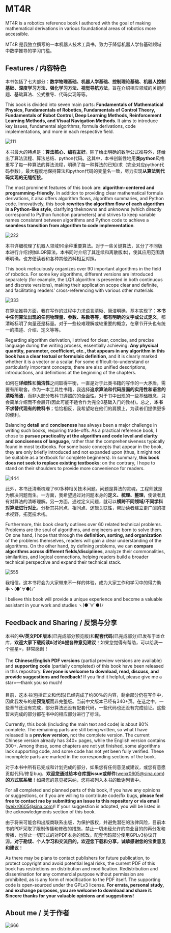 # MT4R

MT4R is a robotics reference book I authored with the goal of making mathematical derivations in various foundational areas of robotics more accessible. 

MT4R 是我独立撰写的一本机器人技术工具书，致力于降低机器人学各基础领域中数学推导的学习门槛。

## Features / 内容特色

本书包括了七大部分：**数学物理基础、机器人学基础、控制理论基础、机器人控制基础、深度学习方法、强化学习方法、视觉导航方法**，旨在介绍相应领域的关键问题、基础算法、公式推导、代码实现等等。

This book is divided into seven main parts: **Fundamentals of Mathematical Physics, Fundamentals of Robotics, Fundamentals of Control Theory, Fundamentals of Robot Control, Deep Learning Methods, Reinforcement Learning Methods, and Visual Navigation Methods**. It aims to introduce key issues, fundamental algorithms, formula derivations, code implementations, and more in each respective field.

![111](./readme-pngs/1-table-of-contents.png)


本书最大的特点是：**算法核心、编程友好**。除了给出明确的数学公式推导外，还给出了算法流程、算法总结、python代码。这其中，本书创新性地用**类python**风格重写了每一种算法的算法流程，明确了每一种算法的已知/求（完全对应python代码参数），最大程度地保持算法和python代码的变量名一致，尽力实现**从算法到代码实现的无缝衔接**。

The most prominent features of this book are: **algorithm-centered and programming-friendly**. In addition to providing clear mathematical formula derivations, it also offers algorithm flows, algorithm summaries, and Python code. Innovatively, this book **rewrites the algorithm flow of each algorithm in a Python-like style**, clarifying theknowns and unknowns (which directly correspond to Python function parameters) and strives to keep variable names consistent between algorithms and Python code to achieve a **seamless transition from algorithm to code implementation**.


![222](./readme-pngs/2-algorithm.png)


本书详细梳理了机器人领域90余种重要算法。对于一些关键算法，区分了不同版本进行介绍(例如LQR算法，本书同时介绍了其连续和离散版本)，使其应用范围清晰明确，也方便读者和各种其他资料相互对照。

This book meticulously organizes over 90 important algorithms in the field of robotics. For some key algorithms, different versions are introduced separately (for example, the LQR algorithm is presented in both continuous and discrete versions), making their application scope clear and definite, and facilitating readers' cross-referencing with various other materials.

![333](./readme-pngs/3-algorithm-index.png)


在算法推导方面，我在写作的过程中力求语言清晰、简洁明确，基本实现了：**本书中任何算法出现的任何物理量、参数、系数等等，都有明确的文字或公式定义**，都清晰标明了向量还是标量。对于一些较难理解或较重要的概念，在章节开头也有统一的描述、介绍、定义等等。

Regarding algorithm derivation, I strived for clear, concise, and precise language during the writing process, essentially achieving: **Any physical quantity, parameter, coefficient, etc., that appears in any algorithm in this book has a clear textual or formulaic definition**, and it is clearly marked whether it is a vector or a scalar. For some difficult-to-understand or particularly important concepts, there are also unified descriptions, introductions, and definitions at the beginning of the chapters.


如何在**详细性**和**简洁性**之间取得平衡，一直是对于此类书籍的写作的一大矛盾，需要有所取舍。作为一本工具性书籍，我选择**追求算法和代码层面的实用性和语言的清晰简洁**，而非大部分教科书遵照的的全面性。对于书中出现的一些基础概念，只会简单介绍而不会展开(因此可能不适合作为完全0基础入门的教材)。总之，**本书不求替代现有的教科书**；恰恰相反，我希望站在他们的肩膀上，为读者们提供更多的便利。

Balancing **detail** and **conciseness** has always been a major challenge in writing such books, requiring trade-offs. As a practical reference book, I chose to **pursue practicality at the algorithm and code level and clarity and conciseness of language**, rather than the comprehensiveness typically found in most textbooks. For some basic concepts that appear in the book, they are only briefly introduced and not expanded upon (thus, it might not be suitable as a textbook for complete beginners). In summary, **this book does not seek to replace existing textbooks**; on the contrary, I hope to stand on their shoulders to provide more convenience for readers.

![444](./readme-pngs/4-problems.png)


此外，本书还清晰梳理了60多种相关技术问题。问题是算法的灵魂，工程师就是为解决问题而生。一方面，我希望通过对问题本身的**定义、梳理、整理**，使读者具有对算法的清晰理解。另一方面，通过定义问题，就可以**横跨不同领域/不同学科对算法进行对比**，分析其共同点、相同点、逻辑关联性，帮助读者建立更广阔的技术视野，拓宽技术栈。

Furthermore, this book clearly outlines over 60 related technical problems. Problems are the soul of algorithms, and engineers are born to solve them. On one hand, I hope that through the **definition, sorting, and organization** of the problems themselves, readers will gain a clear understanding of the algorithms. On the other hand, by defining problems, we can **compare algorithms across different fields/disciplines**, analyze their commonalities, similarities, and logical connections, helping readers build a broader technical perspective and expand their technical stack.

![555](./readme-pngs/5-math-formulas.png)


我相信，这本书将会为大家带来不一样的体验，成为大家工作和学习中的得力助手ヽ(●´∀●)ﾉ`

I believe this book will provide a unique experience and become a valuable assistant in your work and studies ヽ(●´∀`●)ﾉ


## Feedback and Sharing / 反馈与分享

本书的**中/英文PDF版本**(已完成部分预览版)和**配套代码**(已完成部分)已发布于本仓库，**欢迎大家下载阅读&讨论&提各种意见建议**！如果您觉得有帮助，可以给我一个星星⭐，非常感谢！

The **Chinese/English PDF versions** (partial preview versions are available) and **supporting code** (partially completed) of this book have been released in this repository. **Everyone is welcome to download, read, discuss, and provide suggestions and feedback!** If you find it helpful, please give me a star⭐—thank you so much!


目前，这本书(包括正文和代码)已经完成了约80%的内容，剩余部分仍在写作中，因此我发布的是**预览版**而非完整版。当前中文版本已经有340+页。在这之中，一些章节还没有完成，部分算法还没有配套代码，一些代码也还没有完成验证。这些暂未完成的部分都在书中的相应部分进行了标注。

Currently, this book (including the main text and code) is about 80% complete. The remaining parts are still being written, so what I have released is a **preview version**, not the complete version. The current Chinese version already has 340+ pages, while the English version contains 300+. Among these, some chapters are not yet finished, some algorithms lack supporting code, and some code has not yet been fully verified. These incomplete parts are marked in the corresponding sections of the book.


对于本书中所有已完成和计划完成的部分，如果您有任何意见或建议，或您有意愿贡献代码/修复bug，**欢迎您通过给本仓库提issue或邮件**(weixr0605@sina.com)**的方式联系我**！如果您的意见被采纳，您将被列入本书的致谢列表中。

For all completed and planned parts of this book, if you have any opinions or suggestions, or if you are willing to contribute code/fix bugs, **please feel free to contact me by submitting an issue to this repository or via email** (weixr0605@sina.com)! If your suggestion is adopted, you will be listed in the acknowledgments section of this book.


由于将来可能会和出版商联系出版，为保护版权，并避免潜在的法律风险，目前本书的PDF采取了限制传播和修改的措施，禁止一切未经允许的商业目的的再分发和传播，也禁止一切形式的对PDF本身的修改。配套代码部分使用GPLv3协议开源。**对于勘误、个人学习和交流目的，欢迎您下载和分享，诚挚感谢您的宝贵意见和建议**！

As there may be plans to contact publishers for future publication, to protect copyright and avoid potential legal risks, the current PDF of this book has restrictions on distribution and modification. Redistribution and dissemination for any commercial purpose without permission are prohibited, as is any form of modification to the PDF itself. The supporting code is open-sourced under the GPLv3 license. **For errata, personal study, and exchange purposes, you are welcome to download and share it. Sincere thanks for your valuable opinions and suggestions!**


## About me / 关于作者


![666](./readme-pngs/6-me.png)
